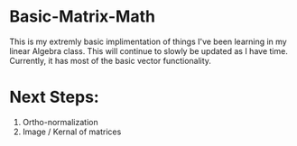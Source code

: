 # Basic-Matrix-Math

This is my extremly basic implimentation of things I've been learning in my linear Algebra class. This will continue to slowly be updated as I have time. Currently, it has most of the basic vector functionality.

# Next Steps:
1. Ortho-normalization
2. Image / Kernal of matrices
